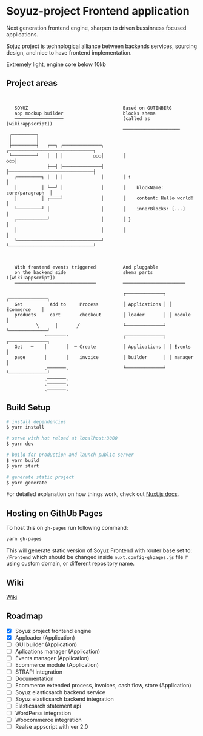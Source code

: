 # Soyuz-project Frontend application

Next generation frontend engine, sharpen to driven bussinness focused applications.

Sojuz project is technological 
alliance between backends services, sourcing design, and nice to have frontend implementation.

Extremely light, engine core below 10kb

## Project areas


```

   
   SOYUZ                                   Based on GUTENBERG
   app mockup builder                      blocks shema 
   ══════════════════                      (called as [wiki:appscript])
                                           ═════════════════════
 ╭─────────┐ 
 │         │
 ├─────────┤   ┌──┐ ┌──────────────╮       ╭───────────────────────────────╮
 └─────────┘   │  │ │           ○○○│       │                            ○○○│
               ├──┤ ├──────────────┤       ├───────────────────────────────┤
   ┌─────────┐ │  │ │              │       │ {                             │
   │         │ └──┘ │              │       │    blockName: core/paragraph  │
   │         │ ┌────┘              │       │    content: Hello world!      │
   └─────────┘ │                   │       │    innerBlocks: [...]         │
   ┌───────────┘                   │       │ }                             │
   │                               │       │                               │
   └───────────────────────────────┘       └───────────────────────────────┘



   With frontend events triggered          And pluggable 
   on the backend side                     shema parts ([wiki:appscript])
   ══════════════════════════════          ═══════════════════════

                                           ┌──────────────┐ ┌──────────────┐
   Get          Add to     Process         │ Applications │ │ Ecommerce    │
   products     cart       checkout        │ loader       │ │ module       │
           ╲      │       ╱                └──────────────┘ └──────────────┘
              ◜───────◝                    ┌──────────────┐ ┌──────────────┐  
   Get   ─    │       │  ─ Create          │ Applications │ │ Events       │
   page       │       │    invoice         │ builder      │ │ manager      │
              ◟───────◞                    └──────────────┘ └──────────────┘
              ◟───────◞
              ◟───────◞
              ◟───────◞

```

## Build Setup

```bash
# install dependencies
$ yarn install

# serve with hot reload at localhost:3000
$ yarn dev

# build for production and launch public server
$ yarn build
$ yarn start

# generate static project
$ yarn generate
```

For detailed explanation on how things work, check out [Nuxt.js docs](https://nuxtjs.org).

## Hosting on GithUb Pages

To host this on `gh-pages` run following command:

```bash
yarn gh-pages
```

This will generate static version of Soyuz Frontend with router base set to: `/Frontend` which should be changed inside `nuxt.config-ghpages.js` file if using custom domain, or different repository name.

## Wiki

[Wiki](https://github.com/Soyuz-project/Frontend/wiki)

## Roadmap

- [x] Soyuz project frontend engine 
- [x] Apploader (Application)
- [ ] GUI builder (Application)
- [ ] Aplications manager (Application)
- [ ] Events manager (Application)
- [ ] Ecommerce module (Application)
- [ ] STRAPI integration
- [ ] Documentation
- [ ] Ecommerce extended process, invoices, cash flow, store (Application)
- [ ] Soyuz elasticsarch backend service
- [ ] Soyuz elasticsarch backend integration 
- [ ] Elasticsarch statement api
- [ ] WordPerss integration
- [ ] Woocommerce integration
- [ ] Realse appscript with ver 2.0
